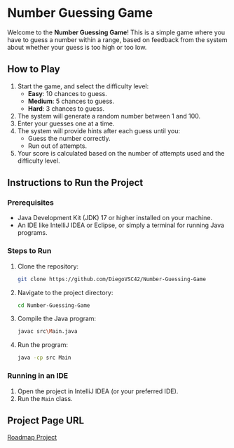 # Number Guessing Game

Welcome to the **Number Guessing Game**! This is a simple game where you have to guess a number within a range, based on feedback from the system about whether your guess is too high or too low. 

## How to Play
1. Start the game, and select the difficulty level:
   - **Easy**: 10 chances to guess.
   - **Medium**: 5 chances to guess.
   - **Hard**: 3 chances to guess.
2. The system will generate a random number between 1 and 100.
3. Enter your guesses one at a time.
4. The system will provide hints after each guess until you:
   - Guess the number correctly.
   - Run out of attempts.
5. Your score is calculated based on the number of attempts used and the difficulty level.

## Instructions to Run the Project

### Prerequisites
- Java Development Kit (JDK) 17 or higher installed on your machine.
- An IDE like IntelliJ IDEA or Eclipse, or simply a terminal for running Java programs.

### Steps to Run
1. Clone the repository:
   ```bash
   git clone https://github.com/DiegoVSC42/Number-Guessing-Game
   ```
2. Navigate to the project directory:
   ```bash
   cd Number-Guessing-Game
   ```
3. Compile the Java program:
   ```bash
   javac src\Main.java

   ```
4. Run the program:
   ```bash
   java -cp src Main
   ```

### Running in an IDE
1. Open the project in IntelliJ IDEA (or your preferred IDE).
2. Run the `Main` class.

## Project Page URL
[Roadmap Project](https://roadmap.sh/projects/number-guessing-game)
